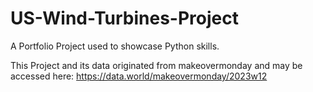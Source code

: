 # US-Wind-Turbines-Project

A Portfolio Project used to showcase Python skills.

This Project and its data originated from makeovermonday and may be accessed here: https://data.world/makeovermonday/2023w12  
